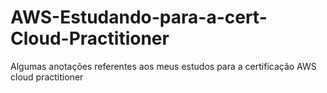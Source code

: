 # AWS-Estudando-para-a-cert-Cloud-Practitioner
Algumas anotações referentes aos meus estudos para a certificação AWS cloud practitioner

